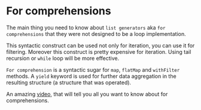 For comprehensions
==================
The main thing you need to know about `list generators` aka `for comprehensions`
that they were not designed to be a loop implementation.

This syntactic construct can be used not only for iteration, you can use it for
filtering. Moreover this construct is pretty expensive for iteration. Using tail
recursion or `while` loop will be more effective.

`For comprehension` is a syntactic sugar for `map`, `flatMap` and `withFilter`
methods. A `yield` keyword is used for further data aggregation in the resulting
structure (a structure that was operated).

An amazing [video][fors-video], that will tell you all you want to know about
for comprehensions.

[fors-video]: https://www.youtube.com/watch?v=WDaw2yXAa50

